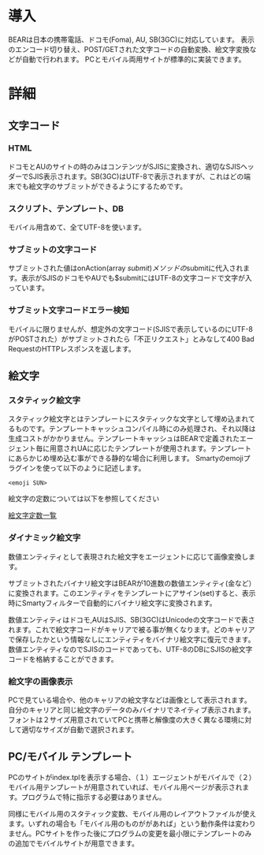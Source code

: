 # 導入 #

BEARは日本の携帯電話、ドコモ(Foma), AU, SB(3GC)に対応しています。
表示のエンコード切り替え、POST/GETされた文字コードの自動変換、絵文字変換などが自動で行われます。
PCとモバイル両用サイトが標準的に実装できます。


# 詳細 #

## 文字コード ##

### HTML ###
ドコモとAUのサイトの時のみはコンテンツがSJISに変換され、適切なSJISヘッダーでSJIS表示されます。SB(3GC)はUTF-8で表示されますが、これはどの端末でも絵文字のサブミットができるようにするためです。

### スクリプト、テンプレート、DB ###
モバイル用含めて、全てUTF-8を使います。

### サブミットの文字コード ###
サブミットされた値はonAction(array $submit)メソッドの$submitに代入されます。表示がSJISのドコモやAUでも$submitにはUTF-8の文字コードで文字が入っています。

### サブミット文字コードエラー検知 ###
モバイルに限りませんが、想定外の文字コード(SJISで表示しているのにUTF-8がPOSTされた）がサブミットされたら「不正リクエスト」とみなして400 Bad RequestのHTTPレスポンスを返します。

## 絵文字 ##

### スタティック絵文字 ###

スタティック絵文字とはテンプレートにスタティックな文字として埋め込まれてるものです。テンプレートキャッシュコンパイル時にのみ処理され、それ以降は生成コストがかかりません。テンプレートキャッシュはBEARで定義されたエージェント毎に用意されUAに応じたテンプレートが使用されます。テンプレートにあらかじめ埋め込む事ができる静的な場合に利用します。
Smartyのemojiプラグインを使って以下のように記述します。

```
<emoji SUN>
```

絵文字の定数については以下を参照してください

[絵文字定数一覧](http://beardemo.kumasystem.com//test/emoji/static.php)

### ダイナミック絵文字 ###

数値エンティティとして表現された絵文字をエージェントに応じて画像変換します。

サブミットされたバイナリ絵文字はBEARが10進数の数値エンティティ(&#63754;など）に変換されます。このエンティティをテンプレートにアサイン(set)すると、表示時にSmartyフィルターで自動的にバイナリ絵文字に変換されます。

数値エンティティはドコモ,AUはSJIS、SB(3GC)はUnicodeの文字コードで表されます。これで絵文字コードがキャリアで被る事が無くなります。どのキャリアで保存したかという情報なしにエンティティをバイナリ絵文字に復元できます。数値エンティティなのでSJISのコードであっても、UTF-8のDBにSJISの絵文字コードを格納することができます。


### 絵文字の画像表示 ###

PCで見ている場合や、他のキャリアの絵文字などは画像として表示されます。自分のキャリアと同じ絵文字のデータのみバイナリでネイティブ表示されます。フォントは２サイズ用意されていてPCと携帯と解像度の大きく異なる環境に対して適切なサイズが自動で選択されます。

## PC/モバイル テンプレート ##

PCのサイトがindex.tplを表示する場合、（１）エージェントがモバイルで（２）モバイル用テンプレートが用意されていれば、モバイル用ページが表示されます。プログラムで特に指示する必要はありません。

同様にモバイル用のスタティック変数、モバイル用のレイアウトファイルが使えます。いずれの場合も「モバイル用のものががあれば」という動作条件は変わりません。PCサイトを作った後にプログラムの変更を最小限にテンプレートのみの追加でモバイルサイトが用意できます。